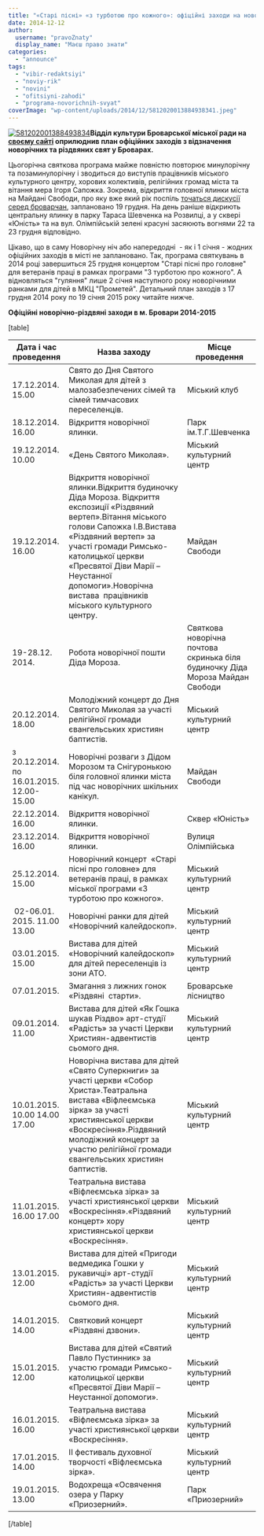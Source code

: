 ```yaml
---
title: "«Старі пісні» «з турботою про кожного»: офіційні заходи на новорічні свята у Броварах"
date: 2014-12-12
author: 
  username: "pravoZnaty"
  display_name: "Маєш право знати"
categories: 
  - "announce"
tags: 
  - "vibir-redaktsiyi"
  - "noviy-rik"
  - "novini"
  - "ofitsiyni-zahodi"
  - "programa-novorichnih-svyat"
coverImage: "wp-content/uploads/2014/12/5812020013884938341.jpeg"
---
```


[![581202001388493834](https://mpz.brovary.org/wp-content/uploads/2014/12/5812020013884938341.jpeg)](https://mpz.brovary.org/wp-content/uploads/2014/12/5812020013884938341.jpeg)**Відділ культури Броварської міської ради на [своєму сайті](http://www.kulturabr.kiev.ua/) оприлюднив план офіційних заходів з відзначення новорічних та різдвяних свят у Броварах.**

Цьогорічна святкова програма майже повністю повторює минулорічну та позаминулорічну і зводиться до виступів працівників міського культурного центру, хорових колективів, релігійних громад міста та вітання мера Ігоря Сапожка. Зокрема, відкриття головної ялинки міста на Майдані Свободи, про яку вже який рік поспіль [точаться дискусії серед броварчан](https://www.facebook.com/photo.php?fbid=896829563673988&set=gm.944866548876645&type=1&theater), заплановано 19 грудня. На день раніше відкриють центральну ялинку в парку Тараса Шевченка на Розвилці, а у сквері «Юність» та на вул. Олімпійській зелені красуні засяюють вогнями 22 та 23 грудня відповідно.

Цікаво, що в саму Новорічну ніч або напередодні  - як і 1 січня - жодних офіційних заходів в місті не заплановано. Так, програма святкувань в 2014 році завершиться 25 грудня концертом "Старі пісні про головне" для ветеранів праці в рамках програми "З турботою про кожного". А відновляться "гуляння" лише 2 січня наступного року новорічними ранками для дітей в МКЦ "Прометей". Детальний план заходів з 17 грудня 2014 року по 19 січня 2015 року читайте нижче.

**Офіційні новорічно-різдвяні заходи в м. Бровари 2014-2015**

\[table\]

|   **Дата і час проведення**   |   **Назва заходу**   |   **Місце проведення**   |
| --- | --- | --- |
|   17.12.2014. 15.00   | Свято до Дня Святого Миколая для дітей з малозабезпечених сімей та сімей тимчасових переселенців. |   Міський клуб   |
|   18.12.2014. 16.00   | Відкриття новорічної ялинки. |   Парк ім.Т.Г.Шевченка   |
|   19.12.2014. 10.00   | «День Святого Миколая». |   Міський культурний центр   |
|   19.12.2014. 16.00   | Відкриття новорічної ялинки.Відкриття будиночку Діда Мороза. Відкриття експозиції «Різдвяний вертеп».Вітання міського голови Сапожка І.В.Вистава «Різдвяний вертеп» за участі громади Римсько-католицької церкви «Пресвятої Діви Марії – Неустанної допомоги».Новорічна вистава  працівників міського культурного центру.    |   Майдан Свободи   |
|   19-28.12. 2014. | Робота новорічної пошти Діда Мороза. | Святкова новорічна почтова скринька біля будиночку Діда Мороза  Майдан Свободи   |
|   20.12.2014. 18.00   | Молодіжний концерт до Дня Святого Миколая за участі релігійної громади євангельських християн баптистів. |   Міський культурний центр   |
|   з 20.12.2014. по  16.01.2015. 12.00-15.00   | Новорічні розваги з Дідом Морозом та Снігуронькою біля головної ялинки міста під час новорічних шкільних канікул. |   Майдан Свободи   |
|   22.12.2014. 16.00   | Відкриття новорічної ялинки. |   Сквер «Юність»   |
|   23.12.2014. 16.00   | Відкриття новорічної ялинки. |   Вулиця Олімпійська   |
|   25.12.2014. 15.00   | Новорічний концерт  «Старі пісні про головне» для ветеранів праці, в рамках міської програми «З турботою про кожного». |   Міський культурний центр   |
|    02-06.01. 2015. 11.00  13.00   | Новорічні ранки для дітей «Новорічний калейдоскоп». |   Міський культурний центр   |
|   03.01.2015. 15.00   | Вистава для дітей «Новорічний калейдоскоп» для дітей переселенців із зони АТО. |   Міський культурний центр   |
|   07.01.2015. | Змагання з лижних гонок «Різдвяні  старти». |   Броварське лісництво   |
|   09.01.2014. 11.00   | Вистава для дітей «Як Гошка шукав Різдво» арт-студії «Радість» за участі Церкви Християн-адвентистів сьомого дня. |   Міський культурний центр   |
|   10.01.2015. 10.00  14.00  17.00   | Новорічна вистава для дітей «Свято Суперкниги» за участі церкви «Собор Христа».Театральна вистава «Віфлеємська зірка» за участі християнської церкви «Воскресіння».Різдвяний молодіжний концерт за участю релігійної громади євангельських християн баптистів. |   Міський культурний центр   |
|   11.01.2015. 16.00  17.00   | Театральна вистава «Віфлеємська зірка» за участі християнської церкви «Воскресіння».«Різдвяний концерт» хору християнської церкви «Воскресіння». |   Міський культурний центр   |
|   13.01.2015. 12.00   | Вистава для дітей «Пригоди ведмедика Гошки у рукавичці» арт-студії «Радість» за участі Церкви Християн-адвентистів сьомого дня. |   Міський культурний центр   |
|   14.01.2015. 14.00   | Святковий концерт «Різдвяні дзвони». |   Міський культурний центр   |
|   15.01.2015. 12.00   | Вистава для дітей «Святий Павло Пустинник» за участю громади Римсько-католицької церкви «Пресвятої Діви Марії – Неустанної допомоги». |   Міський культурний центр   |
|   16.01.2015. 16.00   | Театральна вистава «Віфлеємська зірка» за участі християнської церкви «Воскресіння». |   Міський культурний центр   |
|   17.01.2015. 14.00   | ІІ фестиваль духовної творчості «Віфлеємська зірка». |   Міський культурний центр   |
|   19.01.2015. 13.00   | Водохреща «Освячення озера у Парку «Приозерний». |   Парк «Приозерний»   |

\[/table\]
